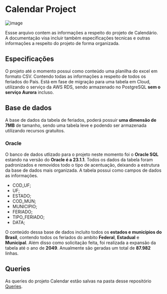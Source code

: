 # Calendar Project

![image](https://github.com/user-attachments/assets/73414eaf-081f-4991-86c8-c5d9bf6e547e)

Essse arquivo contem as informações a respeito do projeto de Calendário. A documentação visa incluir também especificações tecnicas e outras informações a respeito do projeto de forma organizada.

## Especificações


O projeto até o momento possui como conteúdo uma planilha do excel em formato CSV. Contendo todas as informações a respeito de todos os feriados do País.
Está em fase de migração para uma tabela em Cloud, utilizando o serviço da AWS RDS, sendo armazenado no PostgreSQL **sem o serviço Aurora** incluso.

## Base de dados

A base de dados da tabela de feriados, poderá possuir **uma dimensão de 7MB** de tamanho, sendo uma tabela leve e podendo ser armazenada utilizando recursos gratuitos.

### Oracle

O banco de dados utlizado para o projeto neste momento foi o **Oracle SQL** estando na versão do **Oracle é a 23.1.1**. Todos os dados da tabela foram padronizados e removidos todo o tipo de acentuação, deixando a estrutura da base de dados mais organizada.
A tabela possui como campos de dados as informações. <br>
-  COD_UF;
-  UF;
-  ESTADO;
-  COD_MUN;
-  MUNICIPIO;
-  FERIADO;
-  TIPO_FERIADO;
-  DATA;

O conteúdo dessa base de dados incluito todos os <b>estados e municipios do Brasil</b>, contendo todos os feriados do ambito **Federal**, **Estadual** e **Municipal**. Além disso como solicitação feita, foi realizada a expansão da tabela até o ano de **2049**.
Anualmente são geradas um total de **87.982** linhas.

## Queries

As queries do projeto Calendar estão salvas na pasta desse repositório [Queries](https://github.com/DevRaulOliveira/CalendarProject/tree/Main/Queries).
